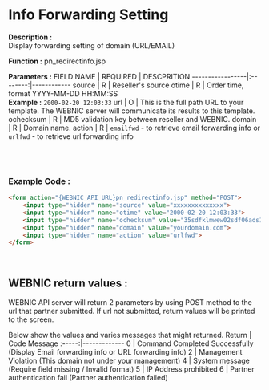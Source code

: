 # Info Forwarding Setting

**Description :** <br> 
Display forwarding setting of domain (URL/EMAIL)

**Function :** pn_redirectinfo.jsp

**Parameters :** 
FIELD NAME | REQUIRED | DESCPRITION
-----------------|:--------:|------------
source | R | Reseller's source
otime | R | Order time, format YYYY-MM-DD HH:MM:SS <br> **Example :** `2000-02-20 12:03:33`
url | O | This is the full path URL to your template. The WEBNIC server will communicate its results to this template.
ochecksum | R | MD5 validation key between reseller and WEBNIC.
domain | R | Domain name.
action | R | `emailfwd` - to retrieve email forwarding info or <br> `urlfwd` - to retrieve url forwarding info

<br><br>

### Example Code :

```HTML
<form action="{WEBNIC_API_URL}pn_redirectinfo.jsp" method="POST"> 
    <input type="hidden" name="source" value="xxxxxxxxxxxxxx"> 
    <input type="hidden" name="otime" value="2000-02-20 12:03:33"> 
    <input type="hidden" name="ochecksum" value="35sdfklmwew02sdf06ads1asd3"> 
    <input type="hidden" name="domain" value="yourdomain.com">
    <input type="hidden" name="action" value="urlfwd">
</form>
```

<br>

WEBNIC return values :
-----
WEBNIC API server will return 2 parameters by using POST method to the url that partner submitted. If url not submitted, return values will be printed to the screen.

Below show the values and varies messages that might returned.
Return | Code Message
:-----:|-------------
0 | Command Completed Successfully (Display Email forwarding info or URL forwarding info)
2 | Management Violation (This domain not under your management)
4 | System message (Require field missing / Invalid format)
5 | IP Address prohibited
6 | Partner authentication fail (Partner authentication failed)